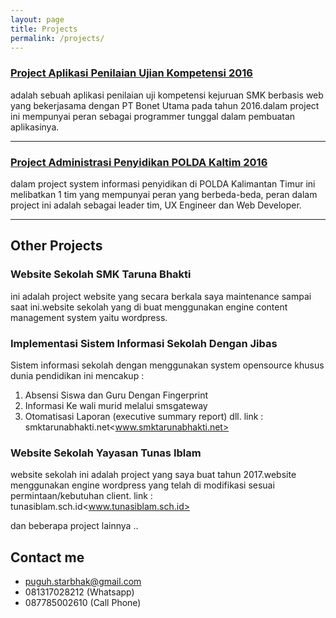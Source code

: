 ```yaml
---
layout: page
title: Projects
permalink: /projects/
---
```


### [Project Aplikasi Penilaian Ujian Kompetensi 2016 ](https://pukk.cloud9.id) 
adalah sebuah aplikasi penilaian uji kompetensi kejuruan SMK berbasis web yang bekerjasama dengan PT Bonet Utama pada tahun 2016.dalam project ini mempunyai peran sebagai programmer tunggal dalam pembuatan aplikasinya.

***

### [Project Administrasi Penyidikan POLDA Kaltim 2016 ](#)
dalam project system informasi penyidikan di POLDA Kalimantan Timur ini melibatkan 1 tim yang mempunyai peran yang berbeda-beda, 
peran dalam project ini adalah sebagai leader tim, UX Engineer dan Web Developer.

***

## Other Projects

### Website Sekolah SMK Taruna Bhakti 

  ini adalah project website yang secara berkala saya maintenance sampai saat ini.website sekolah yang di buat menggunakan engine content management system yaitu wordpress.
### Implementasi Sistem Informasi Sekolah Dengan Jibas
  Sistem informasi sekolah dengan menggunakan system opensource khusus dunia pendidikan ini mencakup :
  1. Absensi Siswa dan Guru Dengan Fingerprint
  2. Informasi Ke wali murid melalui smsgateway
  3. Otomatisasi Laporan (executive summary report)
  dll.
  link : smktarunabhakti.net<www.smktarunabhakti.net>
### Website Sekolah Yayasan Tunas Iblam 
   website sekolah ini adalah project yang saya buat tahun 2017.website menggunakan engine wordpress yang telah di modifikasi sesuai permintaan/kebutuhan client.
link : tunasiblam.sch.id<www.tunasiblam.sch.id>

   dan beberapa project lainnya ..

## Contact me

* [puguh.starbhak@gmail.com](mailto:puguh.starbhak@gmail.com)
* 081317028212 (Whatsapp)
* 087785002610 (Call Phone)
